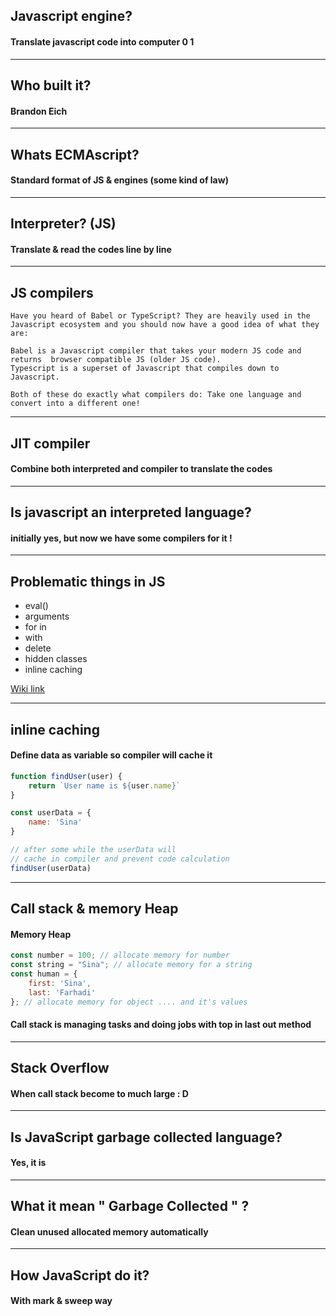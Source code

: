 ## Javascript engine?
#### Translate javascript code into computer 0 1

---

## Who built it?
#### Brandon Eich

---

## Whats ECMAscript?
#### Standard format of JS & engines (some kind of law)

---

## Interpreter? (JS)
#### Translate & read the codes line by line

---

## JS compilers
```
Have you heard of Babel or TypeScript? They are heavily used in the Javascript ecosystem and you should now have a good idea of what they are:

Babel is a Javascript compiler that takes your modern JS code and returns  browser compatible JS (older JS code).
Typescript is a superset of Javascript that compiles down to Javascript.

Both of these do exactly what compilers do: Take one language and convert into a different one!
```

---

## JIT compiler
#### Combine both interpreted and compiler to translate the codes

---

## Is javascript an interpreted language?
#### initially yes, but now we have some compilers for it !

---

## Problematic things in JS

- eval()
- arguments
- for in
- with
- delete
- hidden classes
- inline caching
 
[Wiki link](https://github.com/petkaantonov/bluebird/wiki/Optimization-killers)

---

## inline caching
#### Define data as variable so compiler will cache it

```js
function findUser(user) {
    return `User name is ${user.name}`
}

const userData = {
    name: 'Sina'
}

// after some while the userData will
// cache in compiler and prevent code calculation
findUser(userData)

```

---

## Call stack & memory Heap
#### Memory Heap

```js
const number = 100; // allocate memory for number
const string = "Sina"; // allocate memory for a string
const human = {
    first: 'Sina',
    last: 'Farhadi'
}; // allocate memory for object .... and it's values

```

#### Call stack is managing tasks and doing jobs with top in last out method

---

## Stack Overflow
#### When call stack become to much large : D

---

## Is JavaScript garbage collected language?
#### Yes, it is

---

## What it mean " Garbage Collected " ?
#### Clean unused allocated memory automatically

---

## How JavaScript do it?
#### With mark & sweep way